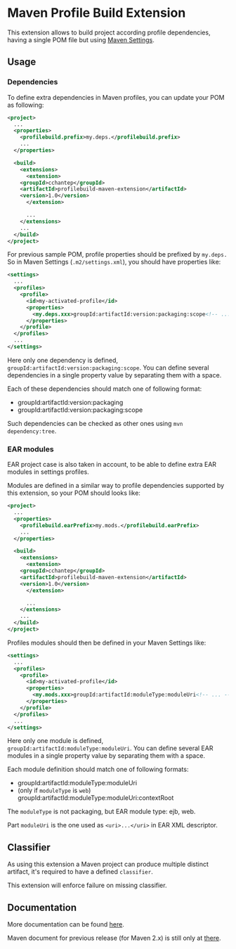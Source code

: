 # Maven Profile Build Extension

This extension allows to build project according profile dependencies, 
having a single POM file but using [Maven Settings](http://maven.apache.org/settings.html).

## Usage

### Dependencies

To define extra dependencies in Maven profiles, 
you can update your POM as following:

```xml
<project>
  ...
  <properties>
    <profilebuild.prefix>my.deps.</profilebuild.prefix>
    ...
  </properties>

  <build>
    <extensions>
      <extension>
	<groupId>cchantep</groupId>
	<artifactId>profilebuild-maven-extension</artifactId>
	<version>1.0</version>
      </extension>

      ...
    </extensions>
    ...
  </build>
</project>
```

For previous sample POM, profile properties should be prefixed by `my.deps.`
So in Maven Settings (`.m2/settings.xml`), you should have properties like:

```xml
<settings>
  ...
  <profiles>
    <profile>
      <id>my-activated-profile</id>
      <properties>
        <my.deps.xxx>groupId:artifactId:version:packaging:scope<!-- ... --></my.deps.xxx>
      </properties>
    </profile>
  </profiles>
  ...
</settings>
```

Here only one dependency is defined, `groupId:artifactId:version:packaging:scope`. You can define several dependencies in a single property value by separating them with a space.

Each of these dependencies should match one of following format:
* groupId:artifactId:version:packaging
* groupId:artifactId:version:packaging:scope

Such dependencies can be checked as other ones using `mvn dependency:tree`.

### EAR modules

EAR project case is also taken in account, to be able to define extra 
EAR modules in settings profiles.

Modules are defined in a similar way to profile dependencies supported 
by this extension, so your POM should looks like:

```xml
<project>
  ...
  <properties>
    <profilebuild.earPrefix>my.mods.</profilebuild.earPrefix>
    ...
  </properties>

  <build>
    <extensions>
      <extension>
	<groupId>cchantep</groupId>
	<artifactId>profilebuild-maven-extension</artifactId>
	<version>1.0</version>
      </extension>

      ...
    </extensions>
    ...
  </build>
</project>
```

Profiles modules should then be defined in your Maven Settings like:

```xml
<settings>
  ...
  <profiles>
    <profile>
      <id>my-activated-profile</id>
      <properties>
        <my.mods.xxx>groupId:artifactId:moduleType:moduleUri<!-- ... --></my.mods.xxx>
      </properties>
    </profile>
  </profiles>
  ...
</settings>
```

Here only one module is defined, `groupId:artifactId:moduleType:moduleUri`. You can define several EAR modules in a single property value by separating them with a space.

Each module definition should match one of following formats:
* groupId:artifactId:moduleType:moduleUri
* (only if `moduleType` is `web`) groupId:artifactId:moduleType:moduleUri:contextRoot

The `moduleType` is not packaging, but EAR module type: ejb, web.

Part `moduleUri` is the one used as `<uri>...</uri>` in EAR XML descriptor.

## Classifier

As using this extension a Maven project can produce multiple distinct artifact, it's required to have a defined `classifier`.

This extension will enforce failure on missing classifier.

## Documentation

More documentation can be found [here](http://cchantep.github.io/profilebuild-maven-extension/).

Maven document for previous release (for Maven 2.x) is still only at [there](http://cchantep.github.io/profilebuild-maven-extension/1.0/).
